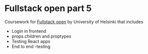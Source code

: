 # Fullstack open part 5
Coursework for [Fullstack open](https://fullstackopen.com) by University of Helsinki that includes
- Login in frontend
- props.children and proptypes
- Testing React apps
- End to end -testing

